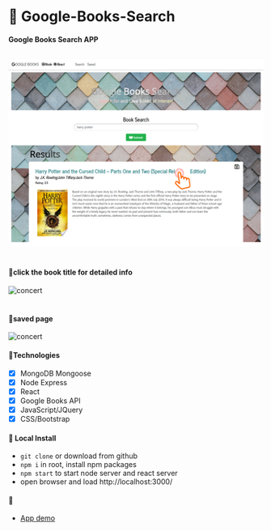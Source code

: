 # 📘 Google-Books-Search

#### Google Books Search APP

## 
![concert](./client/public/w19.png)
#
#### 🔎click the book title for detailed info
![concert](./client/public/Snipaste_1.png)
#
#### 📙saved page
![concert](./client/public/Snipaste_2.png)

#### 📗Technologies
- [x] MongoDB Mongoose
- [x] Node Express
- [x] React
- [x] Google Books API
- [x] JavaScript/JQuery
- [x] CSS/Bootstrap

#### 📘 Local Install

* `git clone` or download from github
* `npm i` in root, install npm packages
* `npm start` to start node server and react server
* open browser and load http://localhost:3000/

#### 📓 

* [App demo](https://pacific-anchorage-63650.herokuapp.com/)



